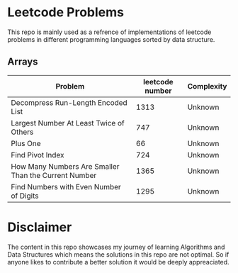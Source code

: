 # Leetcode Problems
This repo is mainly used as a refrence of implementations of leetcode problems in different programming languages sorted by data structure.

## Arrays
| Problem           | leetcode number| Complexity
| ------------------|--------- | -----|
| Decompress Run-Length Encoded List     | 1313     | Unknown 
| Largest Number At Least Twice of Others        | 747      | Unknown
| Plus One          | 66     | Unknown
| Find Pivot Index           | 724      | Unknown
| How Many Numbers Are Smaller Than the Current Number         | 1365     | Unknown
| Find Numbers with Even Number of Digits|1295|Unknown
# Disclaimer
The content in this repo showcases my journey of learning Algorithms and Data Structures
which means the solutions in this repo are not optimal. So if anyone likes to contribute a better solution it would be deeply
appreaciated.
